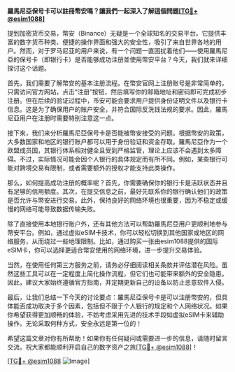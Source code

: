 **羅馬尼亞保号卡可以註冊幣安嗎？讓我們一起深入了解這個問題[[TG💪+ @esim1088](https://t.me/s/esim1088)]**

提到加密货币交易，幣安（Binance）无疑是一个全球知名的交易平台。它提供丰富的数字货币种类、便捷的操作界面和强大的安全性，吸引了来自世界各地的用户。然而，对于罗马尼亚的用户来说，有一个问题一直困扰着他们——使用羅馬尼亞的保号卡（即银行卡）是否能够成功注册並使用幣安平台？今天，我们就来详细探讨这个话题。

首先，我们需要了解幣安的基本注册流程。在幣安官网上注册账号是非常简单的，只需访问官方网站，点击“注册”按钮，然后填写你的邮箱地址和密码即可完成初步注册。但在后续的验证过程中，币安可能会要求用户提供身份证明文件以及银行卡信息。这是为了确保用户的账户安全，并符合国际反洗钱法规的要求。因此，羅馬尼亞用户在注册时需要特别注意这一点。

接下來，我们来分析羅馬尼亞保号卡是否能被幣安接受的问题。根据幣安的政策，大多数国家和地区的银行账户都可以用于身份验证和资金存取。羅馬尼亞作为一个欧盟成员国，其银行体系相对健全且受到严格监管，理论上应该不会遇到太多障碍。不过，实际情况可能会因个人银行的具体规定而有所不同。例如，某些银行可能对跨境交易有限制，或者需要额外的授权才能支持此类操作。

那么，如何提高成功注册的概率呢？首先，你需要确保你的银行卡是活跃状态并且有足够的信用额度。其次，在提交信息之前，最好先联系你的银行确认他们的政策是否允许与幣安进行交易。此外，保持良好的网络环境也很重要，因为不稳定或缓慢的网络可能导致数据传输失败。

除了直接使用本地银行账户外，还有其他方法可以帮助羅馬尼亞用户更顺利地参与幣安平台。例如，通过虚拟eSIM卡技术，你可以轻松切换到其他国家或地区的网络服务，从而绕过一些地理限制。比如，通过购买一张由esim1088提供的国际eSIM卡，你可以选择更适合幣安使用的网络环境，进一步提升交易体验。

当然，在使用任何第三方服务之前，请务必仔细阅读相关条款并评估潜在风险。虽然这些工具可以在一定程度上简化操作流程，但它们也可能带来额外的安全隐患。因此，建议大家始终遵循官方指南，并定期更新自己的设备以防止恶意软件入侵。

最后，让我们总结一下今天的讨论要点：羅馬尼亞保号卡是可以注册幣安的，但具体能否成功取决于多个因素，包括但不限于个人银行的规定和个人网络状况。如果你希望获得更加顺畅的体验，不妨考虑采用先进的技术手段如虚拟eSIM卡来辅助操作。无论采取何种方式，安全永远是第一位的！

希望这篇文章对你有所帮助！如果你有任何疑问或需要进一步的信息，请随时留言交流。祝大家都能顺利开启自己的数字资产之旅[[TG💪+ @esim1088](https://t.me/s/esim1088)]！

[[TG💪+ @esim1088](https://t.me/s/esim1088) ![Image](https://i.postimg.cc/4NQfJmqS/Snipaste-2025-05-13-00-14-12.png)]